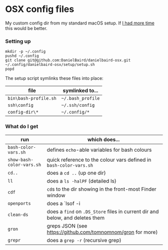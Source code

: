 

# OSX config files

My custom config dir from my standard macOS setup.  If [I had more
 time](http://quoteinvestigator.com/2012/04/28/shorter-letter/) this would be better.


### Setting up

```
mkdir -p ~/.config
pushd ~/.config
git clone git@github.com:DanielBaird/danielbaird-osx.git
~/.config/danielbaird-osx/setup/setup.sh
popd
```

The setup script symlinks these files into place:

| file                    | symlinked to...
|-------------------------|-----------------
| `bin\bash-profile.sh`   | `~/.bash_profile`
| `ssh\config`            | `~/.ssh/config`
| `config-dir\*`          | `~/.config/*`


### What do I get

| run | which does... |
|-----|---------------|
| `bash-color-vars.sh` | defines `echo`-able variables for bash colours
| `show-bash-color-vars.sh` | quick reference to the colour vars defined in `bash-color-vars.sh`
| `cd..`      | does a `cd ..` (up one dir)
| `ll`        | does a `ls -halPF` (detailed ls)
| `cdf`       | `cd`s to the dir showing in the front-most Finder window
| `openports` | does a `lsof -i | grep LISTEN` (showing open ports)
| `clean-ds`  | does a `find` on `.DS_Store` files in current dir and below, and deletes them
| `gron`      | greps JSON (see https://github.com/tomnomnom/gron for more)
| `grepr`     | does a `grep -r` (recursive grep)
